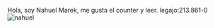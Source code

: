 Hola, soy Nahuel Marek, me gusta el counter
y leer.
legajo:213.861-0
![nahuel](https://github.com/pdepjm/2024-tp0-presentacion-NahuelMarek/assets/112446064/799c1e8e-3253-40a2-8253-12f64d1f566b)
